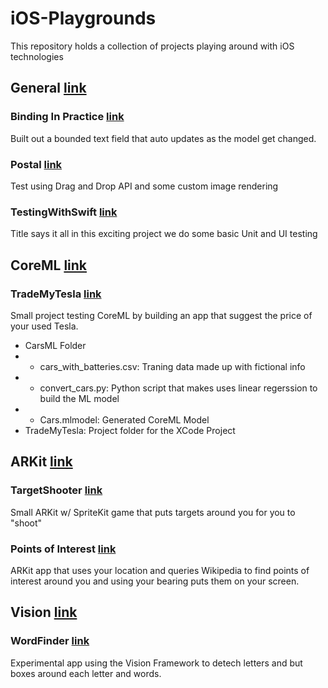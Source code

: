 # iOS-Playgrounds
This repository holds a collection of projects playing around with iOS technologies

## General [link](/General)

### Binding In Practice [link](/General/Binding%20In%20Practice)

Built out a bounded text field that auto updates as the model get changed.

### Postal [link](/General/Postal)

Test using Drag and Drop API and some custom image rendering

### TestingWithSwift [link](/General/TestingWithSwift)

Title says it all in this exciting project we do some basic Unit and UI testing

## CoreML [link](/CoreML)

### TradeMyTesla [link](/CoreML/TradeMyTesla)

Small project testing CoreML by building an app that suggest the price of your used Tesla.
- CarsML Folder
- - cars_with_batteries.csv: Traning data made up with fictional info
- - convert_cars.py: Python script that makes uses linear regerssion to build the ML model
- - Cars.mlmodel: Generated CoreML Model
- TradeMyTesla: Project folder for the XCode Project

## ARKit [link](/ARKit)

### TargetShooter [link](/ARKit/TargetShooter)

Small ARKit w/ SpriteKit game that puts targets around you for you to "shoot"

### Points of Interest [link](/ARKit/Points%20of%20Interest)

ARKit app that uses your location and queries Wikipedia to find points of interest around you and using your bearing puts them on your screen.

## Vision [link](/Vision)

### WordFinder [link](/Vision/WordFinder)

Experimental app using the Vision Framework to detech letters and but boxes around each letter and words.
